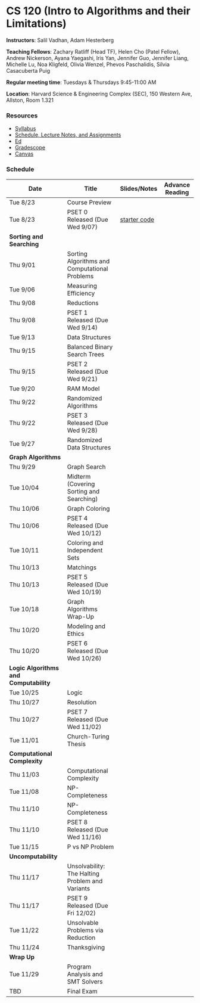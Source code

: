 # CS 120 (Intro to Algorithms and their Limitations)

**Instructors**: Salil Vadhan, Adam Hesterberg

**Teaching Fellows**: Zachary Ratliff (Head TF), Helen Cho (Patel Fellow), Andrew Nickerson, Ayana Yaegashi, Iris Yan, Jennifer Guo, Jennifer Liang, Michelle Lu, Noa Kligfeld, Olivia Wenzel, Phevos Paschalidis, Sílvia Casacuberta Puig

**Regular meeting time**: Tuesdays & Thursdays 9:45-11:00 AM

**Location**: Harvard Science & Engineering Complex (SEC), 150 Western Ave, Allston, Room 1.321

### Resources

- [Syllabus](./syllabus.pdf)
- [Schedule, Lecture Notes, and Assignments](https://docs.google.com/spreadsheets/d/1AHYfpodIJWrXx_U7rBDk-0y9nrWrnif7TDS7Xh7Obu8/edit#gid=0)
- [Ed](https://edstem.org/us/courses/24984/discussion/)
- [Gradescope](https://www.gradescope.com/courses/417853)
- [Canvas](https://canvas.harvard.edu/courses/105990)


### Schedule

| Date                                     | Title                                          | Slides/Notes                                                    | Advance Reading                                                                                                 |
|------------------------------------------|------------------------------------------------|-----------------------------------------------------------------|------------------------------------------------------------------------------------------------------------------|
| Tue 8/23                                 | Course Preview                                 |                                                                 |                                                                                                                  |
| Tue 8/23                                 | PSET 0 Released (Due Wed 9/07)                 | [starter code](https://github.com/Harvard-CS-120/cs120/tree/main/fall2022/psets/ps0)  |                                                                                                                  |
| **Sorting and Searching**                |                                                |                                                                 |                                                                                                                  |
| Thu 9/01                                 | Sorting Algorithms and Computational Problems  |                                                                 |                                                                                                                 |
| Tue 9/06                                 | Measuring Efficiency                           |                                                                 |                                                                                                                 |
| Thu 9/08                                 | Reductions                                     |                                                                 |                                                                                                                 |
| Thu 9/08                                 | PSET 1 Released (Due Wed 9/14)                 |                                                                 |                                                                                                                  |
| Tue 9/13                                 | Data Structures                                |                                                                 |                                                                                                                  |
| Thu 9/15                                 | Balanced Binary Search Trees                   |                                                                 |                                                                                                                  |    
| Thu 9/15                                 | PSET 2 Released (Due Wed 9/21)                 |                                                                 |                                                                                                                  |
| Tue 9/20                                 | RAM Model                                      |                                                                 |                                                                                                                  |
| Thu 9/22                                 | Randomized Algorithms                          |                                                                 |                                                                                                                  |
| Thu 9/22                                 | PSET 3 Released (Due Wed 9/28)                 |                                                                 |                                                                                                                  |
| Tue 9/27                                 | Randomized Data Structures                     |                                                                 |                                                                                                                  |
| **Graph Algorithms**                     |                                                |                                                                 |                                                                                                                  |
| Thu 9/29                                 | Graph Search                                   |                                                                 |                                                                                                                  |
| Tue 10/04                                | Midterm (Covering Sorting and Searching)       |                                                                 |                                                                                                                  |
| Thu 10/06                                | Graph Coloring                                 |                                                                 |                                                                                                                  |
| Thu 10/06                                | PSET 4 Released (Due Wed 10/12)                |                                                                 |                                                                                                                  |
| Tue 10/11                                | Coloring and Independent Sets                  |                                                                 |                                                                                                                  |
| Thu 10/13                                | Matchings                                      |                                                                 |                                                                                                                  |
| Thu 10/13                                | PSET 5 Released (Due Wed 10/19)                |                                                                 |                                                                                                                  |
| Tue 10/18                                | Graph Algorithms Wrap-Up                       |                                                                 |                                                                                                                  |
| Thu 10/20                                | Modeling and Ethics                            |                                                                 |                                                                                                                  |
| Thu 10/20                                | PSET 6 Released (Due Wed 10/26)                |                                                                 |                                                                                                                  |
| **Logic Algorithms and Computability**   |                                                |                                                                 
| Tue 10/25                                | Logic                                          |                                                                 |                                                                                                                  |
| Thu 10/27                                | Resolution                                     |                                                                 |                                                                                                                  |
| Thu 10/27                                | PSET 7 Released (Due Wed 11/02)                |                                                                 |                                                                                                                  |
| Tue 11/01                                | Church-Turing Thesis                           |                                                                 |                                                                                                                  |
| **Computational Complexity**             |                                                |                                                                 
| Thu 11/03                                | Computational Complexity                       |                                                                 |                                                                                                                  |
| Tue 11/08                                | NP-Completeness                                |                                                                 |                                                                                                                  |
| Thu 11/10                                | NP-Completeness                                |                                                                 |                                                                                                                  |
| Thu 11/10                                | PSET 8 Released (Due Wed 11/16)                |                                                                 |                                                                                                                  |
| Tue 11/15                                | P vs NP Problem                                |                                                                 |                                                                                                                  |
| **Uncomputability**                      |                                                |                                                                 
| Thu 11/17                                | Unsolvability: The Halting Problem and Variants|                                                                 |                                                                                                                  |
| Thu 11/17                                | PSET 9 Released (Due Fri 12/02)                |                                                                 |                                                                                                                  |
| Tue 11/22                                | Unsolvable Problems via Reduction              |                                                                 |                                                                                                                  |
| Thu 11/24                                | Thanksgiving                                   |                                                                 |                                                                                                                  |
| **Wrap Up**                      |                                                |                                                                 
| Tue 11/29                                | Program Analysis and SMT Solvers               |                                                                 |                                                                                                                  |
| TBD                                      | Final Exam                                     |                                                                 |
